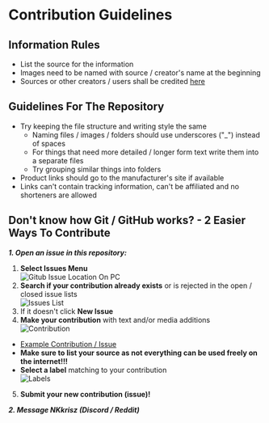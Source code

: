 # Contribution Guidelines

## Information Rules
- List the source for the information
- Images need to be named with source / creator's name at the beginning
- Sources or other creators / users shall be credited [here](../Repository/Markdown/Credits.md)

## Guidelines For The Repository
- Try keeping the file structure and writing style the same
    - Naming files / images / folders should use underscores ("_") instead of spaces
    - For things that need more detailed / longer form text write them into a separate files
    - Try grouping similar things into folders
- Product links should go to the manufacturer's site if available
- Links can't contain tracking information, can't be affiliated and no shorteners are allowed

## Don't know how Git / GitHub works? - 2 Easier Ways To Contribute

***1. Open an issue in this repository:*** 
1. **Select Issues Menu**  
![Gitub Issue Location On PC](../Repository/Images/Issues.png)
2. **Search if your contribution already exists** or is rejected in the open / closed issue lists  
![Issues List](../Repository/Images/Issues_List.png)
3. If it doesn't click **New Issue**
4. **Make your contribution** with text and/or media additions  
![Contribution](../Repository/Images/Contribution.png)
- [Example Contribution / Issue](https://github.com/NKkrisz/Steam-Deck-Guide/issues/1)
- **Make sure to list your source as not everything can be used freely on the internet!!!**
- **Select a label** matching to your contribution  
![Labels](../Repository/Images/Labels.png)
5. **Submit your new contribution (issue)!**

***2. Message NKkrisz (Discord / Reddit)***
